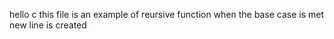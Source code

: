 hello c 
this file is an example of  reursive function when the base case is  met
new line is created
